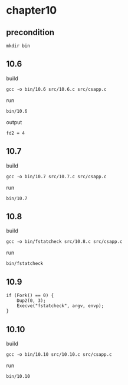 # chapter10

## precondition
````shell
mkdir bin
````

## 10.6

build

    gcc -o bin/10.6 src/10.6.c src/csapp.c

run

    bin/10.6

output

    fd2 = 4

## 10.7

build

    gcc -o bin/10.7 src/10.7.c src/csapp.c

run

    bin/10.7

## 10.8

build

    gcc -o bin/fstatcheck src/10.8.c src/csapp.c

run

    bin/fstatcheck

## 10.9

    if (Fork() == 0) {
        Dup2(0, 3);
        Execve("fstatcheck", argv, envp);
    }

## 10.10

build

    gcc -o bin/10.10 src/10.10.c src/csapp.c

run

    bin/10.10


